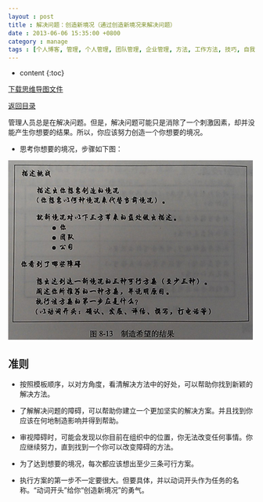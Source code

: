 ```yaml
---
layout : post
title : 解决问题：创造新境况（通过创造新境况来解决问题）
date : 2013-06-06 15:35:00 +0800
category : manage
tags : [个人博客, 管理, 个人管理, 团队管理, 企业管理, 方法, 工作方法, 技巧, 自我提升]
---
```


* content
{:toc}


[下载思维导图文件](https://docs.google.com/file/d/0B7UFT4BR96esaFotWHlwYkdTWFU/edit?usp=sharing)

[返回目录](/manage/2013/04/07/Behind-closed-doors-secrets-of-great-management/)

管理人员总是在解决问题。但是，解决问题可能只是消除了一个刺激因素，却并没能产生你想要的结果。所以，你应该努力创造一个你想要的境况。

- 思考你想要的境况，步骤如下图：

![](/styles/images/20130606Solve-the-problem-to-create-a-new-situation/10Qow.jpg "制造希望的结果")

## 准则

- 按照模板顺序，以对方角度，看清解决方法中的好处，可以帮助你找到新颖的解决方法。

- 了解解决问题的障碍，可以帮助你建立一个更加坚实的解决方案。并且找到你应该在何地制造影响并得到帮助。

- 审视障碍时，可能会发现以你目前在组织中的位置，你无法改变任何事情。你应继续努力，直到找到一个你可以改变障碍的方法。

- 为了达到想要的境况，每次都应该想出至少三条可行方案。

- 执行方案的第一步不一定要很大。但要具体，并以动词开头作为任务的名称。“动词开头”给你“创造新境况”的勇气。